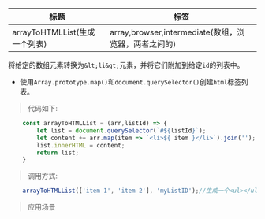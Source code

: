 |  标题   | 标签  |
|  ----  | ----  |
| arrayToHTMLList(生成一个列表) | array,browser,intermediate(数组，浏览器，两者之间的) |

将给定的数组元素转换为`&lt;li&gt;`元素，并将它们附加到给定`id`的列表中。

* 使用`Array.prototype.map()`和`document.querySelector()`创建`html`标签列表。

> 代码如下:

```js
    const arrayToHTMLList = (arr,listId) => {
        let list = document.querySelector(`#${listId}`);
        let content += arr.map(item => `<li>${ item }</li>`).join('');
        list.innerHTML = content;
        return list; 
    }
```

> 调用方式:

```js
    arrayToHTMLList(['item 1', 'item 2'], 'myListID');//生成一个<ul></ul>无序列表
```

> 应用场景